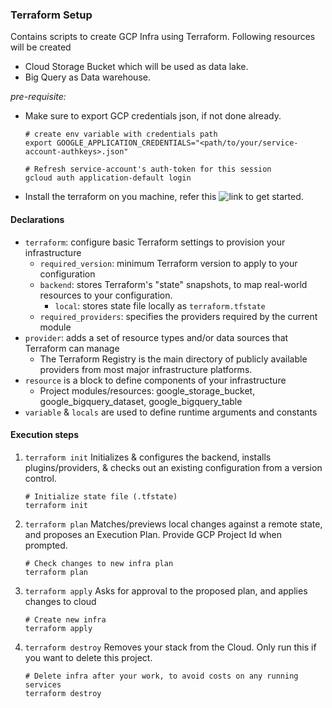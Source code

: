 ### Terraform Setup

Contains scripts to create GCP Infra using Terraform. Following resources will be created

 - Cloud Storage Bucket which will be used as data lake.
 - Big Query as Data warehouse.

*pre-requisite:* 
- Make sure to export GCP credentials json, if not done already.
    ```shell
    # create env variable with credentials path
    export GOOGLE_APPLICATION_CREDENTIALS="<path/to/your/service-account-authkeys>.json"

    # Refresh service-account's auth-token for this session
    gcloud auth application-default login
    ```
- Install the terraform on you machine, refer this ![link](https://learn.hashicorp.com/collections/terraform/gcp-get-started) to get started. 


#### Declarations
* `terraform`: configure basic Terraform settings to provision your infrastructure
   * `required_version`: minimum Terraform version to apply to your configuration
   * `backend`: stores Terraform's "state" snapshots, to map real-world resources to your configuration.
      * `local`: stores state file locally as `terraform.tfstate`
   * `required_providers`: specifies the providers required by the current module
* `provider`: adds a set of resource types and/or data sources that Terraform can manage
   * The Terraform Registry is the main directory of publicly available providers from most major infrastructure platforms.
* `resource` is a block to define components of your infrastructure
  * Project modules/resources: google_storage_bucket, google_bigquery_dataset, google_bigquery_table
* `variable` & `locals` are used to define runtime arguments and constants


#### Execution steps
1. `terraform init` Initializes & configures the backend, installs plugins/providers, & checks out an existing configuration from a version control.
    ```shell
    # Initialize state file (.tfstate)
    terraform init
    ```
2. `terraform plan` Matches/previews local changes against a remote state, and proposes an Execution Plan. Provide GCP Project Id when prompted.
    ```shell
    # Check changes to new infra plan
    terraform plan
    ```
3. `terraform apply` Asks for approval to the proposed plan, and applies changes to cloud
    ```shell
    # Create new infra
    terraform apply
    ```
4. `terraform destroy` Removes your stack from the Cloud. Only run this if you want to delete this project.
    ```shell
    # Delete infra after your work, to avoid costs on any running services
    terraform destroy
    ```







